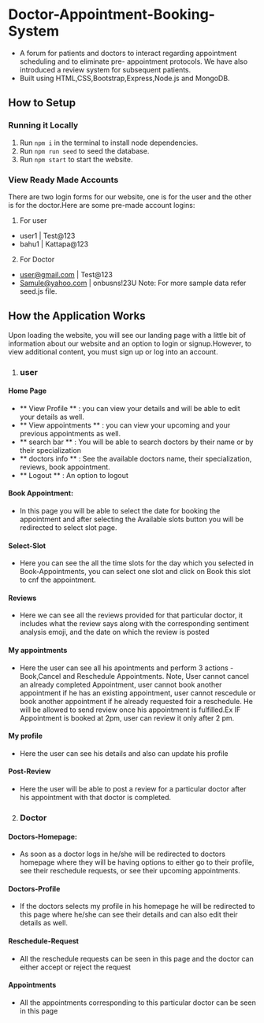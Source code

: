 # Doctor-Appointment-Booking-System
 + A forum for patients and doctors to interact regarding appointment scheduling and to eliminate pre-    appointment protocols. We have also introduced a review system for subsequent patients.
  + Built using HTML,CSS,Bootstrap,Express,Node.js and MongoDB.
## How to Setup
 ### Running it Locally
1. Run `npm i` in the terminal to install node dependencies.
2. Run `npm run seed` to seed the database.
3. Run `npm start` to start the website.
### View Ready Made Accounts
There are two login forms for our website, one is for the user and the other is for the doctor.Here are some pre-made account logins:
1. For user
+ user1 | Test@123
+ bahu1 | Kattapa@123
2. For Doctor
+ user@gmail.com | Test@123
+ Samule@yahoo.com | onbusns!23U
Note: For more sample data refer seed.js file.
## How the Application Works
Upon loading the website, you will see our landing page with a little bit of information about our website and an option to login or signup.However, to view additional content, you must sign up or log into an account.
1. ### user
#### Home Page
+ ** View Profile ** : you can view your details and will be able to edit your details as well.
+ **  View appointments ** : you can view your upcoming and your previous appointments as well.
+ ** search bar ** : You will be able to search doctors by their name or by their specialization
+ ** doctors info ** : See the available doctors name, their specialization, reviews, book appointment. 
+ ** Logout ** : An option to logout
#### Book Appointment:
+ In this page you will be able to select the date for booking the appointment and after selecting the Available slots button you will be redirected to select slot page.
#### Select-Slot
+ Here you can see the all the time slots for the day which you selected in Book-Appointments, you can select one slot and click on Book this slot to cnf the appointment.
#### Reviews
+ Here we can see all the reviews provided for that particular doctor, it includes what the review says along with the corresponding sentiment analysis emoji, and the date on which the review is posted
#### My appointments
+ Here the user can see all his apointments  and perform 3 actions - Book,Cancel and Reschedule Appointments. Note, User cannot cancel an already completed Appointment, user cannot book another appointment if he has an existing appointment, user cannot rescedule or book another appointment if he already requested foir a reschedule. He will be allowed to send review once his appointment is fulfilled.Ex IF Appointment is booked at 2pm, user can review it only after 2 pm.
#### My profile
+ Here the user can see his details and also can update his profile
#### Post-Review
+ Here the user will be able to post a review for a particular doctor after his appointment with that doctor is completed.
2. ### Doctor
#### Doctors-Homepage:
+ As soon as a doctor logs in he/she will be redirected to doctors homepage where they will be having options to either go to their profile, see their reschedule requests, or see their upcoming appointments.
#### Doctors-Profile
+ If the doctors selects my profile in his homepage he will be redirected to this page where he/she can see their details and can also edit their details as well.
#### Reschedule-Request
+ All the reschedule requests can be seen in this page and the doctor can either accept or reject the request
#### Appointments
+ All the appointments corresponding to this particular doctor can be seen in this page
